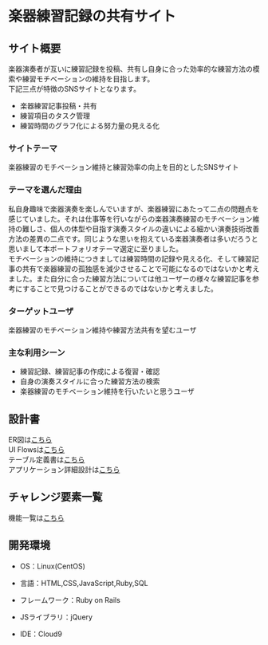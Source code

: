 # 楽器練習記録の共有サイト

## サイト概要
楽器演奏者が互いに練習記録を投稿、共有し自身に合った効率的な練習方法の模索や練習モチベーションの維持を目指します。<br>
下記三点が特徴のSNSサイトとなります。<br>
* 楽器練習記事投稿・共有
* 練習項目のタスク管理
* 練習時間のグラフ化による努力量の見える化

### サイトテーマ
楽器練習のモチベーション維持と練習効率の向上を目的としたSNSサイト

### テーマを選んだ理由
私自身趣味で楽器演奏を楽しんでいますが、楽器練習にあたって二点の問題点を感じていました。それは仕事等を行いながらの楽器演奏練習のモチベーション維持の難しさ、個人の体型や目指す演奏スタイルの違いによる細かい演奏技術改善方法の差異の二点です。同じような思いを抱えている楽器演奏者は多いだろうと思いまして本ポートフォリオテーマ選定に至りました。<br>
モチベーションの維持につきましては練習時間の記録や見える化、そして練習記事の共有で楽器練習の孤独感を減少させることで可能になるのではないかと考えました。また自分に合った練習方法については他ユーザーの様々な練習記事を参考にすることで見つけることができるのではないかと考えました。

### ターゲットユーザ
楽器練習のモチベーション維持や練習方法共有を望むユーザ

### 主な利用シーン
* 練習記録、練習記事の作成による復習・確認<br>
* 自身の演奏スタイルに合った練習方法の検索<br>
* 楽器練習のモチベーション維持を行いたいと思うユーザ

## 設計書
ER図は[こちら](https://app.diagrams.net/#G1oTRhp3erju9DKSvosBorASZEdheVmNZe)<br>
UI Flowsは[こちら](https://drive.google.com/file/d/1lq4GI3CTlTWIdC3lFWDzDbZgzyea5ZLz/view?usp=sharing)<br>
テーブル定義書は[こちら](https://docs.google.com/spreadsheets/d/1fmrbVQmbp1pQuAKB2mJj0oC2-kfgEpYzaZQKrBIGUFE/edit#gid=202497749)<br>
アプリケーション詳細設計は[こちら](https://docs.google.com/spreadsheets/d/1XQVv-lnnWtGaE7tN2Z5WI881qvI7T3hj5DPZvnai52o/edit#gid=536924880)

## チャレンジ要素一覧
機能一覧は[こちら](https://docs.google.com/spreadsheets/d/1dGtsQnjotonoB_lfifJPDpjnfEe2Ja5592S9VArG5Qs/edit#gid=0)

## 開発環境
- OS：Linux(CentOS)
- 言語：HTML,CSS,JavaScript,Ruby,SQL
- フレームワーク：Ruby on Rails
- JSライブラリ：jQuery


- IDE：Cloud9
